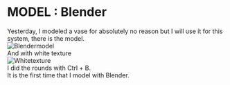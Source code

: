 # MODEL : Blender
Yesterday, I modeled a vase for absolutely no reason but I will use it for this system, there is the model.
<br>
![Blendermodel](https://github.com/Pixelisteuhh/Vase-System/assets/82734867/53ca9c21-ed8e-4334-a528-57922c4c4556)
<br>
And with white texture
<br>
![Whitetexture](https://github.com/Pixelisteuhh/Vase-System/assets/82734867/54120058-2c77-42d4-b7da-d7959789ef90)
<br>
I did the rounds with Ctrl + B.
<br>
It is the first time that I model with Blender.
